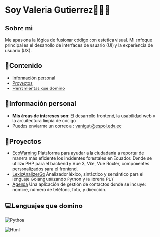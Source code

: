 # Soy Valeria Gutierrez👩🏻‍💻
## Sobre mi
Me apasiona la lógica de fusionar código con estetica visual.
Mi enfoque principal es el desarrollo de interfaces de usuario (UI) y la experiencia de usuario (UX). 
## 📌Contenido
* [Información personal](#información-personal)
* [Proyectos](#proyectos)
* [Herramientas que domino](#herramientas-que-domino)

## 📝Información personal
* **Mis áreas de intereses son:** El desarrollo frontend, la usabilidad web y la arquitectura limpia de código
* Puedes enviarme un correo a : vaniguti@espol.edu.ec

## 💼Proyectos
* [EcoWarning](https://github.com/Dalay20/EcoWarning/tree/main) Plataforma para ayudar a la ciudadania a reportar de manera más eficiente los incidentes forestales en Ecuador. Donde se utilizó PHP para el backend y Vue 3, Vite, Vue Router, componentes personalizados para el frontend.
* [LexicAnalizerGo](https://github.com/JamesIGT/LexicAnalizerGO)  Analizador léxico, sintáctico y semántico para el lenguaje Golang utilizando Python y la libreria PLY.
* [Agenda](https://github.com/GenesisMichilena/Grupo-9) Una aplicación de gestión de contactos donde se incluye: nombre, número de teléfono, foto, y dirección.
  
## 💻Lenguajes que domino 
![Python]()

![Html](html.png)
